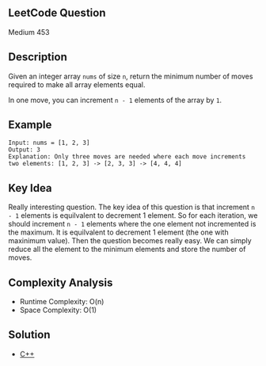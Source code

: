 ## LeetCode Question
Medium 453

## Description
Given an integer array `nums` of size `n`, return the minimum number of moves required to make all array elements equal.

In one move, you can increment `n - 1` elements of the array by `1`.

## Example
```
Input: nums = [1, 2, 3]
Output: 3
Explanation: Only three moves are needed where each move increments two elements: [1, 2, 3] -> [2, 3, 3] -> [4, 4, 4]
```

## Key Idea
Really interesting question. The key idea of this question is that increment `n - 1` elements is equilvalent to decrement 1 element. So for each iteration, we should increment `n - 1` elements where the one element not incremented is the maximum. It is equilvalent to decrement 1 element (the one with maxinimum value). Then the question becomes really easy. We can simply reduce all the element to the minimum elements and store the number of moves.

## Complexity Analysis
- Runtime Complexity: O(n)
- Space Complexity: O(1)

## Solution
- [C++](solution.cpp)